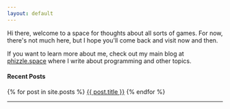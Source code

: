 ```yaml
---
layout: default
---
```


Hi there, welcome to a space for thoughts about all sorts of games. For now,
there's not much here, but I hope you'll come back and visit now and then.

If you want to learn more about me, check out my main blog at
[phizzle.space][phizzle] where I write about programming and other topics.

#### Recent Posts
{% for post in site.posts %}
<a href="{{ post.url | prepend: site.baseurl }}">{{ post.title }}</a>
{% endfor %}

***

[phizzle]: http://phizzle.space
